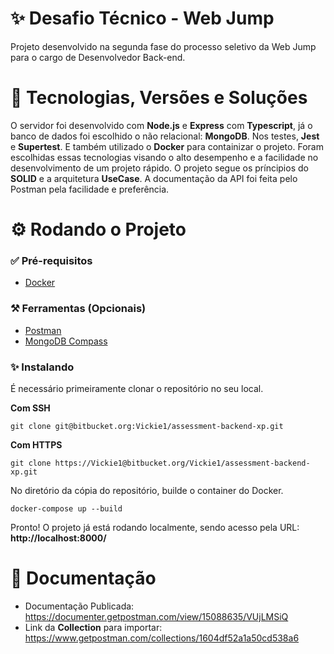 # ✨ Desafio Técnico - Web Jump
Projeto desenvolvido na segunda fase do processo seletivo da Web Jump para o cargo de Desenvolvedor Back-end.

# 📂 Tecnologias, Versões e Soluções
O servidor foi desenvolvido com **Node.js** e **Express** com **Typescript**, já o banco de dados foi escolhido o não relacional: **MongoDB**. Nos testes, **Jest** e **Supertest**. E também utilizado o **Docker** para containizar o projeto. Foram escolhidas essas tecnologias visando o alto desempenho e a facilidade no desenvolvimento de um projeto rápido. O projeto segue os príncipios do **SOLID** e a arquitetura **UseCase**. A documentação da API foi feita pelo Postman pela facilidade e preferência.

# ⚙️ Rodando o Projeto
### ✅ Pré-requisitos
- [Docker](https://www.docker.com/get-started/)

### ⚒️ Ferramentas (Opcionais)
- [Postman](https://www.postman.com/downloads/)
- [MongoDB Compass](https://www.mongodb.com/try/download/compass)

### ✨ Instalando
É necessário primeiramente clonar o repositório no seu local.

**Com SSH**
```
git clone git@bitbucket.org:Vickie1/assessment-backend-xp.git 
```

**Com HTTPS**
```
git clone https://Vickie1@bitbucket.org/Vickie1/assessment-backend-xp.git
```

No diretório da cópia do repositório, builde o container do Docker.
```
docker-compose up --build
```

Pronto! O projeto já está rodando localmente, sendo acesso pela URL: **http://localhost:8000/**

# 📃 Documentação

- Documentação Publicada: https://documenter.getpostman.com/view/15088635/VUjLMSiQ
- Link da **Collection** para importar: https://www.getpostman.com/collections/1604df52a1a50cd538a6
